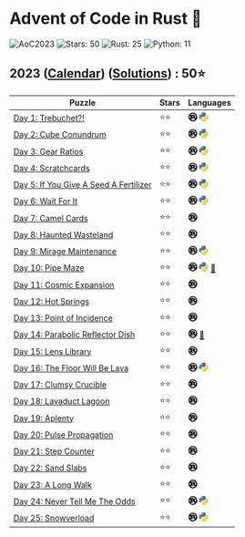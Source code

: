 # Advent of Code in Rust 🦀

![AoC2023](https://img.shields.io/badge/Advent_of_Code-2023-8A2BE2)
![Stars: 50](https://img.shields.io/badge/Stars-50⭐-blue)
![Rust: 25](https://img.shields.io/badge/Rust-25-cyan?logo=Rust)
![Python: 11](https://img.shields.io/badge/Python-11-cyan?logo=Python)

## 2023 ([Calendar](https://adventofcode.com/2023)) ([Solutions](./)) : 50⭐

Puzzle                                                                        | Stars | Languages
----------------------------------------------------------------------------- | ----- | -----------
[Day 1: Trebuchet?!](https://adventofcode.com/2023/day/1)                     | ⭐⭐  | [![Rust](../../scripts/assets/rust.png)](day1/day1.rs) [![Python](../../scripts/assets/python.png)](day1/day1.py)
[Day 2: Cube Conundrum](https://adventofcode.com/2023/day/2)                  | ⭐⭐  | [![Rust](../../scripts/assets/rust.png)](day2/day2.rs) [![Python](../../scripts/assets/python.png)](day2/day2.py)
[Day 3: Gear Ratios](https://adventofcode.com/2023/day/3)                     | ⭐⭐  | [![Rust](../../scripts/assets/rust.png)](day3/day3.rs) [![Python](../../scripts/assets/python.png)](day3/day3.py)
[Day 4: Scratchcards](https://adventofcode.com/2023/day/4)                    | ⭐⭐  | [![Rust](../../scripts/assets/rust.png)](day4/day4.rs) [![Python](../../scripts/assets/python.png)](day4/day4.py)
[Day 5: If You Give A Seed A Fertilizer](https://adventofcode.com/2023/day/5) | ⭐⭐  | [![Rust](../../scripts/assets/rust.png)](day5/day5.rs) [![Python](../../scripts/assets/python.png)](day5/day5_bruteforce.py)
[Day 6: Wait For It](https://adventofcode.com/2023/day/6)                     | ⭐⭐  | [![Rust](../../scripts/assets/rust.png)](day6/day6.rs) [![Python](../../scripts/assets/python.png)](day6/day6.py)
[Day 7: Camel Cards](https://adventofcode.com/2023/day/7)                     | ⭐⭐  | [![Rust](../../scripts/assets/rust.png)](day7/day7.rs)
[Day 8: Haunted Wasteland](https://adventofcode.com/2023/day/8)               | ⭐⭐  | [![Rust](../../scripts/assets/rust.png)](day8/day8.rs)
[Day 9: Mirage Maintenance](https://adventofcode.com/2023/day/9)              | ⭐⭐  | [![Rust](../../scripts/assets/rust.png)](day9/day9.rs) [![Python](../../scripts/assets/python.png)](day9/day9.py)
[Day 10: Pipe Maze](https://adventofcode.com/2023/day/10)                     | ⭐⭐  | [![Rust](../../scripts/assets/rust.png)](day10/day10.rs) [![Python](../../scripts/assets/python.png)](day10/day10.py) [🎁](day10/README.md)
[Day 11: Cosmic Expansion](https://adventofcode.com/2023/day/11)              | ⭐⭐  | [![Rust](../../scripts/assets/rust.png)](day11/day11.rs)
[Day 12: Hot Springs](https://adventofcode.com/2023/day/12)                   | ⭐⭐  | [![Rust](../../scripts/assets/rust.png)](day12/day12.rs)
[Day 13: Point of Incidence](https://adventofcode.com/2023/day/13)            | ⭐⭐  | [![Rust](../../scripts/assets/rust.png)](day13/day13.rs)
[Day 14: Parabolic Reflector Dish](https://adventofcode.com/2023/day/14)      | ⭐⭐  | [![Rust](../../scripts/assets/rust.png)](day14/day14.rs) [🎁](day14/README.md)
[Day 15: Lens Library](https://adventofcode.com/2023/day/15)                  | ⭐⭐  | [![Rust](../../scripts/assets/rust.png)](day15/day15.rs)
[Day 16: The Floor Will Be Lava](https://adventofcode.com/2023/day/16)        | ⭐⭐  | [![Rust](../../scripts/assets/rust.png)](day16/day16.rs) [![Python](../../scripts/assets/python.png)](day16/day16.py)
[Day 17: Clumsy Crucible](https://adventofcode.com/2023/day/17)               | ⭐⭐  | [![Rust](../../scripts/assets/rust.png)](day17/day17.rs)
[Day 18: Lavaduct Lagoon](https://adventofcode.com/2023/day/18)               | ⭐⭐  | [![Rust](../../scripts/assets/rust.png)](day18/day18.rs)
[Day 19: Aplenty](https://adventofcode.com/2023/day/19)                       | ⭐⭐  | [![Rust](../../scripts/assets/rust.png)](day19/day19.rs)
[Day 20: Pulse Propagation](https://adventofcode.com/2023/day/20)             | ⭐⭐  | [![Rust](../../scripts/assets/rust.png)](day20/day20.rs)
[Day 21: Step Counter](https://adventofcode.com/2023/day/21)                  | ⭐⭐  | [![Rust](../../scripts/assets/rust.png)](day21/day21.rs)
[Day 22: Sand Slabs](https://adventofcode.com/2023/day/22)                    | ⭐⭐  | [![Rust](../../scripts/assets/rust.png)](day22/day22.rs)
[Day 23: A Long Walk](https://adventofcode.com/2023/day/23)                   | ⭐⭐  | [![Rust](../../scripts/assets/rust.png)](day23/day23.rs)
[Day 24: Never Tell Me The Odds](https://adventofcode.com/2023/day/24)        | ⭐⭐  | [![Rust](../../scripts/assets/rust.png)](day24/day24.rs) [![Python](../../scripts/assets/python.png)](day24/day24.py)
[Day 25: Snowverload](https://adventofcode.com/2023/day/25)                   | ⭐⭐  | [![Rust](../../scripts/assets/rust.png)](day25/day25.rs) [![Python](../../scripts/assets/python.png)](day25/day25.py)
